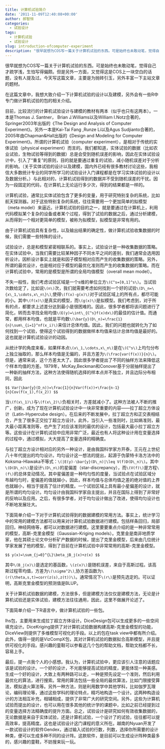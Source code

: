 ```yaml
---
title: 计算机试验简介
date: '2011-11-09T12:40:08+00:00'
author: 郝智恒
categories:
  - 试验设计
tags:
  - 计算机试验
  - 试验设计
slug: introduction-ofcomputer-experiment
description: "很早就想为COS写一篇关于计算机试验的东西。可是始终也未敢动笔，觉得自己才疏学浅，生怕写得偏颇。但是另外一方面，又觉得这是COS上一块空白的话题，没有人提及过。今天写这篇文章，主要是为抛砖引玉，另外丰富一下主站文章的题材。在这篇文章中，我想大致介绍一下计算机试验的设计以及建模，另外会有一些R中专门做计算机试验的包的相关介绍。"
---
```


很早就想为COS写一篇关于计算机试验的东西。可是始终也未敢动笔，觉得自己才疏学浅，生怕写得偏颇。但是另外一方面，又觉得这是COS上一块空白的话题，没有人提及过。今天写这篇文章，主要是为抛砖引玉，另外丰富一下主站文章的题材。

在这篇文章中，我想大致介绍一下计算机试验的设计以及建模，另外会有一些R中专门做计算机试验的包的相关介绍。

目前，比较流行的计算机试验设计与建模的教材有两本（似乎也只有这两本）。一本是Thomas J. Santner， Brian J.Williams以及William I.Notz合著的，Springer2003年出版的《The Design and Analysis of Computer Experiment》。另外一本是Kai-Tai Fang ,Runze Li以及Agus Sudjianto合著的，2005年由Chapman&Hall出版的《Design and Modeling for Computer Experiment》。所谓的计算机试验（computer experiment），是相对于传统的实体试验（physical experiment）而言的。我们都知道，实体试验的数据（比如农业试验，生物试验等得到的数据）总是会受到随机误差的影响，因此在实体试验设计中，引入了“重复”的原则，目的就是要通过重复的试验，减小随机误差对于分析的影响。（关于实体试验的设计以及建模，国内外已经有很多教材讨论这些，我相信大多数统计专业的同学所学习的试验设计入门课程都是在学习实体试验的设计以及数据分析。）与此相对的，计算机试验得到的数据并不受到随机误差的干扰。因为一段固定的代码，在计算机上无论运行多少次，得到的结果都是一样的。

计算机试验，通常比实体试验包含了更多的变量，用于研究特别复杂的系统，比如航天探测器。对于这些特别复杂的系统，往往需要用一个更加简单的拟模型（meta model）来逼近。计算机试验的目的之一，就是要通过在计算机上，利用代码模拟某个复杂的设备或者某个过程，得到了试验的数据之后，通过分析建模，从而得到一个相对更简单的模型，被称为拟模型，拟模型是非常有用的。

由于计算机试验具有复杂性，以及输出结果的确定性，做计算机试验收集数据的时候，我们需要一些特殊的设计。

试验设计，总是和模型紧密相联系的。事实上，试验设计是一种收集数据的策略。在实体试验中，当我们需要比较某种因子不同水平之间的差别，我们通常会选用因析设计。因析设计事实上就是和因子模型相对应而产生的收集数据的策略。另外，所谓的最优设计，也是相对应于模型的最优化准则而产生的收集数据的策略。而在计算机试验中，常用的是模型是所谓的全局均值模型（overall mean model）。

不失一般性，我们考虑试验区域是一个s维的单位立方`\(C^s=[0,1]^s\)`。当试验次数给定了，比如说`\(n\)`次，我们就需要考虑如何找到一个好的试验`\(D\_n=\{x\_1,\cdots,x\_n\}\)`,使得`\(f(x)-g(x)\)`对于试验区域上的所有点，都尽可能的小。其中`\(f(x)\)`是真实的模型，而`\(g(x)\)`是拟模型。我们考虑到，对于所有的点，都要求上述差分达到最小是很困难的。因此，很多学者都将该问题进行了简化，转而去寻找全局均值`\(E(y)=\int\_{C^s}f(x)dx\)`的最佳的估计值。而通常，都用样本均值，也就是平均数`\(\bar{y}(D\_n)=\frac{1}{n}\sum\_{i=1}^nf(x_i)\)`来估计总体均值。因此，我们的问题也就转化为了如何找到一个试验，使得这个试验得到的数据做样本均值来估计总体均值是最好的。这也就是计算机试验设计的动因。

从统计学的角度来看，如果样本点`\(x\_1,\cdots,x\_n\)`是在`\(C^s\)`上均匀分布上独立抽取的，那么样本均值是无偏的，并且方差为`\(\frac{var(f(x))}{n}\)`。但是，通常来说，这个方差太大了。因此很多学者提出了不同的抽样方法来降低这个样本均值的方差。1979年，McKay,Beckman和Conover基于分层抽样提出了一种新的抽样方法，这种方法使得随机选择的样本点并不独立，并且边际分布相同，因此

`$$
  Var(\bar{y}(D_n))=\frac{1}{n}Var(f(x))+\frac{n-1}{n}Cov(f(x_1),f(x_2))
$$`

当`\(f(x\_1)\)`与`\(f(x\_2)\)`负相关时，方差就减小了。这种方法被人不断的推广，创新。成为了现在计算机试验设计中一块非常重要的内容——拉丁超立方体设计（Latin-Hypercube design）。在后来的不断发展中，拉丁超立方和正交表相结合，产生了很多正交拉丁超立方设计。此外，当引入一些准则时，比如熵准则，最大最小距离准则等，也产生了对应该准则的最优的设计，包括最大最小拉丁超立方等。这些设计在计算机试验中应用非常广泛，最近也有人将这种设计用在变量选择的过程中，通过模拟，大大提高了变量选择的精确度。

与拉丁超立方设计相对应的另外一种设计，是由我国科学家方开泰，王元在上世纪八十年代提出的均匀设计。均匀设计这一想法的提出，起源于伪蒙特卡洛方法中的Koksma-Hlawaka不等式：`\(|E(y)-\bar{y}(D\_n)|\leq V(f)D(D\_n)\)`。其中`\(D(D\_n)\)`是设计`\(D\_n\)`的星偏差（star-discrepancy），而`\(V(f)\)`是方程`\(f\)`的总体变动情况。其中星偏差是一种均匀性的度量，当试验点在试验区域分布越均匀时，星偏差的值就越小，因此，样本均值与总体均值之差的绝对值的上界也就越小，相当于提高了估计的精度。一个试验区域上具有最小星偏差的设计，就是所谓的均匀设计。均匀设计由我国科学家自主提出，并且在国际上得到了非常好的反响以及应用。之后，有很多学者，对于均匀设计做出了改进，使得均匀设计也不断地发展壮大。

下面简单介绍一下对于计算机试验得到的数据建模的常用方法。事实上，统计学习中的常用的建模方法都可以用来对计算机试验数据进行建模。包括样条回归，局部回归，神经网络等，都可以对数据进行建模。这里要要重点介绍的是一种非常常用的模型，高斯-克里金模型（Gaussian-Kriging models）。克里金是南非地质学家，他在其硕士论文中分析矿产数据的时候，提出了克里金模型，后来由几位统计学家发展了他的模型，得到了目前在计算机试验中非常常用的高斯-克里金模型。

`$$
y(x)=\sum_{j=0}^{L}\beta_jB_j(x)+z(x)
$$`

其中`\(B_j(x)\)`是选定的基函数，`\(z(x)\)`是随机误差，来自于高斯过程。该高斯过程零均值，方差为`\(\sigma^2\)`,协方差函数为`\(r(\theta,s,t)=corr(z(s),z(t))\)`。通常情况下`\(r\)`是预先选定的。可以证明，高斯克里金模型的预测值是BLUP。

关于计算机试验数据的建模，方法很多，但是建模方法仅仅是建模方法，无论是计算机试验还是实体试验，建模方法往往通用，因此，这里不做展开论述了。

下面简单介绍一下R语言中，做计算机试验的一些包。

lhs包，主要用来生成拉丁超立方体设计。DiceDesign包可以生成更多的一些空间填充设计。DiceKriging提供了对计算机试验数据构建高斯-克里金模型的功能，DiceView则提供了多维模型可视化的手段。以上的包在task view中都有所介绍。此外，值得一提的是VizCompX包，其对计算机试验的数据拟合高斯模型，并且提供可视化的手段。感兴趣的童鞋可以参看这几个包的帮助文档，帮助文档都不长，容易上手。

最后，提一点我个人的小感想。我认为，计算机试验中，更应该引人注意的话题应该是试验的设计。一个好的设计，不光能够提高试验的精度，更能体现一种美感。生成一个好的设计，大致上有两种路可以走，一种是预先设定一个准则，然后利用最优化的算法，进行搜索。常用的算法包括一些全局的最优算法，比如门限接受算法，模拟退火算法等。另外一种方法，则是利用数学中其他学科，比如伽罗瓦理论，编码理论等，通过这些学科的理论特点，精巧地构造一个设计。这两种构造设计的方法相互补充，相辅相成，提供了非常广大的研究空间。另外，这些为计算机试验而提出的设计，也可以用在很多其他的统计学的课题中，比如之前已经提到过的变量选择方法精确度的提升方面。总之，试验设计是研究如何有效收集数据的，无论数据是来自于实体试验，还是计算机试验，一个设计了的试验，往往都可以提高效率，提高精度。这也是试验设计这门课程的意义所在。越南的Nyuan开发了一款试验设计的软件Gendex，通过输入试验的行数，列数，选择你所需要的设计种类，便可以生成多种不同的设计阵。这款软件，是目前可以生成设计阵种类最多的，感兴趣的童鞋，不妨搜来玩一玩。
